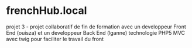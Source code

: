 # frenchHub.local
projet 3 - projet collaboratif de fin de formation avec un developpeur Front End  (ouisza) et un developpeur Back End (lganne)
technologie PHP5 MVC avec twig  pour faciliter le travail du front
